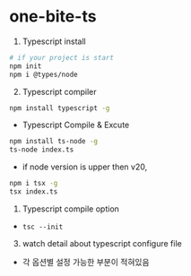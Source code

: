 # one-bite-ts
1. Typescript install
```bash
# if your project is start
npm init
npm i @types/node
```
2. Typescript compiler
```bash
npm install typescript -g
```
  - Typescript Compile & Excute
```bash
npm install ts-node -g
ts-node index.ts
```
  - if node version is upper then v20,
```bash
npm i tsx -g
tsx index.ts
```
  1. Typescript compile option
  - `tsc --init`
3. watch detail about typescript configure file
- 각 옵션별 설정 가능한 부분이 적혀있음

